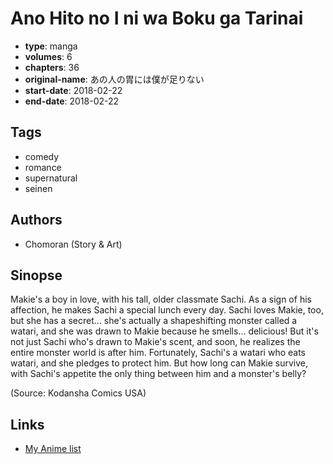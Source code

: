 # Ano Hito no I ni wa Boku ga Tarinai

-   **type**: manga
-   **volumes**: 6
-   **chapters**: 36
-   **original-name**: あの人の胃には僕が足りない
-   **start-date**: 2018-02-22
-   **end-date**: 2018-02-22

## Tags

-   comedy
-   romance
-   supernatural
-   seinen

## Authors

-   Chomoran (Story & Art)

## Sinopse

Makie's a boy in love, with his tall, older classmate Sachi. As a sign of his affection, he makes Sachi a special lunch every day. Sachi loves Makie, too, but she has a secret... she's actually a shapeshifting monster called a watari, and she was drawn to Makie because he smells... delicious! But it's not just Sachi who's drawn to Makie's scent, and soon, he realizes the entire monster world is after him. Fortunately, Sachi's a watari who eats watari, and she pledges to protect him. But how long can Makie survive, with Sachi's appetite the only thing between him and a monster's belly?

(Source: Kodansha Comics USA)

## Links

-   [My Anime list](https://myanimelist.net/manga/113442/Ano_Hito_no_I_ni_wa_Boku_ga_Tarinai)
